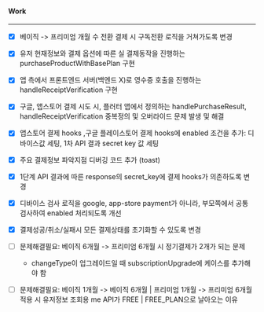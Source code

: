 
#### Work
---
- [x] 베이직 -> 프리미엄 개월 수 전환 결제 시 구독전환 로직을 거쳐가도록 변경
- [x] 유저 현재정보와 결제 옵션에 따른 실 결제동작을 진행하는 purchaseProductWithBasePlan 구현
- [x] 앱 측에서 프론트엔드 서버(백엔드 X)로 영수증 호출을 진행하는 handleReceiptVerification 구현
- [x] 구글, 앱스토어 결제 시도 시, 플러터 앱에서 정의하는 handlePurchaseResult, handleReceiptVerification 중복정의 및 오버라이드 문제 발생 및 해결
- [x] 앱스토어 결제 hooks ,구글 플레이스토어 결제 hooks에 enabled 조건을 추가: 디바이스값 세팅, 1차 API 결과 secret key 값 세팅
- [x] 주요 결제정보 파악지점 디버깅 코드 추가 (toast)
- [x] 1단계 API 결과에 따른 response의 secret_key에 결제 hooks가 의존하도록 변경
- [x] 디바이스 검사 로직을 google, app-store payment가 아니라, 부모쪽에서 공통 검사하여 enabled 처리되도록 개선
- [x] 결제성공/취소/실패시 모든 결제상태를 초기화할 수 있도록 변경


- [ ] 문제해결필요: 베이직 6개월 -> 프리미엄 6개월 시 정기결제가 2개가 되는 문제
	- changeType이 업그레이드일 때 subscriptionUpgrade에 케이스를 추가해야 함
- [ ] 문제해결필요: 베이직 1개월 -> 베이직 6개월 | 프리미엄 1개월 -> 프리미엄 6개월 적용 시 유저정보 조회용 me API가 FREE | FREE_PLAN으로 날아오는 이유